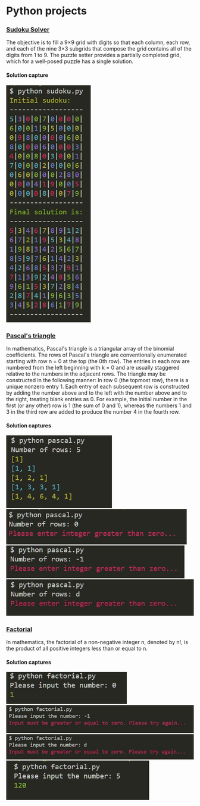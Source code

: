 # Python projects

### [Sudoku Solver](Sudoku/sudoku.py)

The objective is to fill a 9×9 grid with digits so that each column, each row, and each of the nine 3×3 subgrids that compose the grid contains all of the digits from 1 to 9. The puzzle setter provides a partially completed grid, which for a well-posed puzzle has a single solution.

#### Solution capture
![Solution capture](Sudoku/sudoku.JPG?raw=true "Solution capture")

### [Pascal's triangle](Pascal's_triangle/pascal.py)

In mathematics, Pascal's triangle is a triangular array of the binomial coefficients. The rows of Pascal's triangle are conventionally enumerated starting with row n = 0 at the top (the 0th row). The entries in each row are numbered from the left beginning with k = 0 and are usually staggered relative to the numbers in the adjacent rows. The triangle may be constructed in the following manner: In row 0 (the topmost row), there is a unique nonzero entry 1. Each entry of each subsequent row is constructed by adding the number above and to the left with the number above and to the right, treating blank entries as 0. For example, the initial number in the first (or any other) row is 1 (the sum of 0 and 1), whereas the numbers 1 and 3 in the third row are added to produce the number 4 in the fourth row.

#### Solution captures

![Solution capture](Pascal's_triangle/1.JPG?raw=true "Solution capture")  
![Solution capture](Pascal's_triangle/2.JPG?raw=true "Solution capture")  
![Solution capture](Pascal's_triangle/3.JPG?raw=true "Solution capture")  
![Solution capture](Pascal's_triangle/4.JPG?raw=true "Solution capture")  

### [Factorial](Factorial/factorial.py)

In mathematics, the factorial of a non-negative integer n, denoted by n!, is the product of all positive integers less than or equal to n.

#### Solution captures

![Solution capture](Factorial/1.JPG?raw=true "Solution capture")  
![Solution capture](Factorial/2.JPG?raw=true "Solution capture")  
![Solution capture](Factorial/3.JPG?raw=true "Solution capture")  
![Solution capture](Factorial/4.JPG?raw=true "Solution capture")  